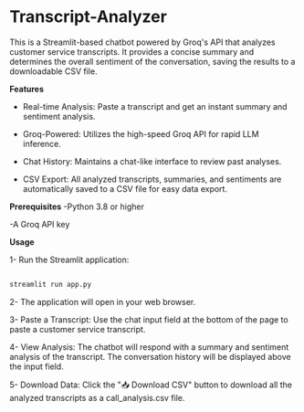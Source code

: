 # Transcript-Analyzer

This is a Streamlit-based chatbot powered by Groq's API that analyzes customer service transcripts. It provides a concise summary and determines the overall sentiment of the conversation, saving the results to a downloadable CSV file.

**Features**
- Real-time Analysis: Paste a transcript and get an instant summary and sentiment analysis.

- Groq-Powered: Utilizes the high-speed Groq API for rapid LLM inference.

- Chat History: Maintains a chat-like interface to review past analyses.

- CSV Export: All analyzed transcripts, summaries, and sentiments are automatically saved to a CSV file for easy data export.

**Prerequisites**
-Python 3.8 or higher

-A Groq API key

**Usage**

1- Run the Streamlit application:

```Bash

streamlit run app.py
```
2- The application will open in your web browser.

3- Paste a Transcript: Use the chat input field at the bottom of the page to paste a customer service transcript.

4- View Analysis: The chatbot will respond with a summary and sentiment analysis of the transcript. The conversation history will be displayed above the input field.

5- Download Data: Click the "📥 Download CSV" button to download all the analyzed transcripts as a call_analysis.csv file.
